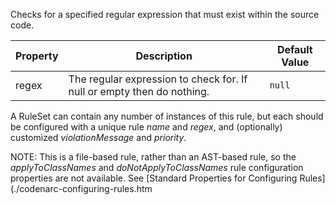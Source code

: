 
Checks for a specified regular expression that must exist within the source code.

| Property                    | Description            | Default Value    |
|-----------------------------|------------------------|------------------|
| regex                       | The regular expression to check for. If null or empty then do nothing.  | `null` |

A RuleSet can contain any number of instances of this rule, but each should be configured
with a unique rule *name* and *regex*, and (optionally) customized *violationMessage* and *priority*.

NOTE: This is a file-based rule, rather than an AST-based rule, so the *applyToClassNames* and
*doNotApplyToClassNames* rule configuration properties are not available. See
[Standard Properties for Configuring Rules](./codenarc-configuring-rules.htm